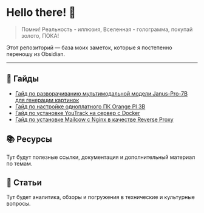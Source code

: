 # Hello there! 👋

>Помни! Реальность - иллюзия, Вселенная - голограмма, покупай золото, ПОКА!

Этот репозиторий — база моих заметок, которые я постепенно переношу из Obsidian.

---

## 🚀 Гайды

- [Гайд по разворачиванию мультимодальной модели Janus-Pro-7B для генерации картинок](guides/janus-pro-7b-deploy-guide.md)
- [Гайд по настройке одноплатного ПК Orange PI 3B](guides/orange-pi-3b-setup-guide.md)
- [Гайд по установке YouTrack на сервер с Docker](guides/youtrack-docker-deploy-guide.md)
- [Гайд по установке Mailcow с Nginx в качестве Reverse Proxy](guides/mailcow-nginx-setup-guide.md)

## 📚 Ресурсы

Тут будут полезные ссылки, документация и дополнительный материал по темам.

## 📝 Статьи

Тут будет аналитика, обзоры и погружения в технические и культурные вопросы.
